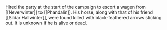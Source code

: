 Hired the party at the start of the campaign to escort a wagen from [[Neverwinter]] to [[Phandalin]]. His horse, along with that of his friend [[Sildar Hallwinter]], were found killed with black-feathered arrows sticking out. It is unknown if he is alive or dead.
